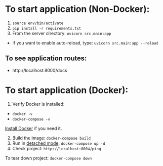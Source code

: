 # To start application (Non-Docker):

1. `source env/bin/activate`
2. `pip install -r requirements.txt`
3. From the server directory: `uvicorn src.main:app`
- If you want to enable auto-reload, type: `uvicorn src.main:app --reload`

## To see application routes:

- http://localhost:8000/docs

# To start application (Docker):

1. Verify Docker is installed:
- `docker -v`
- `docker-compose -v`

[Install Docker](install) if you need it.

2. Build the image: `docker-compose build`
3. Run in [detached mode](https://docs.docker.com/engine/reference/run/#detached--d): `docker-compose up -d`
4. Check project: `http://localhost:8004/ping`

To tear down project: `docker-compose down`

